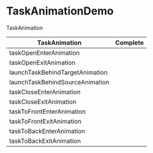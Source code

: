 # TaskAnimationDemo
TaskAnimation

|TaskAnimation| Complete |
|----------|---------|
|taskOpenEnterAnimation |   |
|taskOpenExitAnimation |    |
|launchTaskBehindTargetAnimation | |
|launchTaskBehindSourceAnimation| |
|taskCloseEnterAnimation| |
|taskCloseExitAnimation| |
|taskToFrontEnterAnimation| |
|taskToFrontExitAnimation| |
|taskToBackEnterAnimation| |
|taskToBackExitAnimation| |

